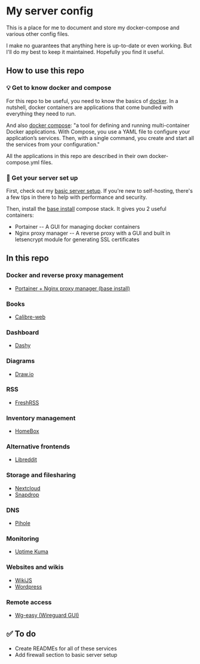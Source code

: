 # My server config

This is a place for me to document and store my docker-compose and various other config files.

I make no guarantees that anything here is up-to-date or even working. But I'll do my best to keep it maintained. Hopefully you find it useful.

## How to use this repo

### :bulb: Get to know docker and compose

For this repo to be useful, you need to know the basics of [docker](https://www.docker.com/). In a nutshell, docker containers are applications that come bundled with everything they need to run. 

And also [docker compose](https://docs.docker.com/compose/): "a tool for defining and running multi-container Docker applications. With Compose, you use a YAML file to configure your application’s services. Then, with a single command, you create and start all the services from your configuration." 

All the applications in this repo are described in their own docker-compose.yml files.

### :rocket: Get your server set up

First, check out my [basic server setup](/basic%20server%20setup). If you're new to self-hosting, there's a few tips in there to help with performance and security.

Then, install the [base install](/base%20install) compose stack. It gives you 2 useful containers:

- Portainer -- A GUI for managing docker containers
- Nginx proxy manager -- A reverse proxy with a GUI and built in letsencrypt module for generating SSL certificates



## In this repo

### Docker and reverse proxy management

- [Portainer + Nginx proxy manager (base install)](/base%20install)

### Books

- [Calibre-web](/calibre-web)

### Dashboard

- [Dashy](/dashy)

### Diagrams

- [Draw.io](/draw-io)

### RSS

- [FreshRSS](/freshrss)

### Inventory management

- [HomeBox](/homebox)

### Alternative frontends

- [Libreddit](/libreddit)

### Storage and filesharing

- [Nextcloud](/nextcloud)
- [Snapdrop](/snapdrop)

### DNS

- [Pihole](/pihole)

### Monitoring

- [Uptime Kuma](/uptime%20kuma)

### Websites and wikis

- [WikiJS](/wikijs)
- [Wordpress](/wordpress)

### Remote access

- [Wg-easy (Wireguard GUI)](/wg-easy)

## :white_check_mark: To do

- Create READMEs for all of these services
- Add firewall section to basic server setup